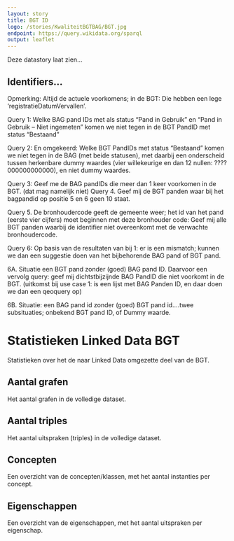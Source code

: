 ```yaml
---
layout: story
title: BGT ID
logo: /stories/KwaliteitBGTBAG/BGT.jpg
endpoint: https://query.wikidata.org/sparql
output: leaflet
---
```


Deze datastory laat zien...

## Identifiers...
Opmerking: Altijd de actuele voorkomens; in de BGT: Die hebben een lege ‘registratieDatumVervallen’.

Query 1: Welke BAG pand IDs met als status “Pand in Gebruik” en “Pand in Gebruik – Niet ingemeten” komen we niet tegen in de BGT PandID met status “Bestaand”


Query 2: En omgekeerd: Welke BGT PandIDs met status “Bestaand” komen we niet tegen in de BAG (met beide statusen), met daarbij een onderscheid tussen herkenbare dummy waardes (vier willekeurige en dan 12 nullen: ????000000000000), en niet dummy waardes.


Query 3: Geef me de BAG pandIDs die meer dan 1 keer voorkomen in de BGT. (dat mag namelijk niet) 
Query 4. Geef mij de BGT panden waar bij het bagpandid op positie 5 en 6 geen 10 staat. 

Query 5. De bronhoudercode geeft de gemeente weer; het id van het pand (eerste vier cijfers) moet beginnen met deze bronhouder code: Geef mij alle BGT panden waarbij de identifier niet overeenkomt met de verwachte bronhoudercode.



Query 6: 
Op basis van de resultaten van bij 1: er is een mismatch; kunnen we dan een suggestie doen van het bijbehorende BAG pand of BGT pand.

6A. Situatie een BGT pand zonder (goed) BAG pand ID. Daarvoor een vervolg query: geef mij dichtstbijzijnde BAG PandID die niet voorkomt in de BGT.
	(uitkomst bij use case 1: is een lijst met BAG Panden ID, en daar doen we dan een qeoquery op)

6B. Situatie: een BAG pand id zonder (goed) BGT pand id….twee subsituaties; onbekend BGT pand ID, of Dummy waarde. 







# Statistieken Linked Data BGT

Statistieken over het de naar Linked Data omgezette deel van de BGT.

## Aantal grafen

Het aantal grafen in de volledige dataset.

<div data-query data-query-sparql="stat-graphs.rq"></div>

## Aantal triples

Het aantal uitspraken (triples) in de volledige dataset.

<div data-query data-query-sparql="stat-triples.rq"></div>

## Concepten

Een overzicht van de concepten/klassen, met het aantal instanties per
concept.

<div data-query data-query-sparql="stat-concepten.rq"></div>

## Eigenschappen

Een overzicht van de eigenschappen, met het aantal uitspraken per
eigenschap.

<div data-query data-query-sparql="stat-eigenschappen.rq"></div>
